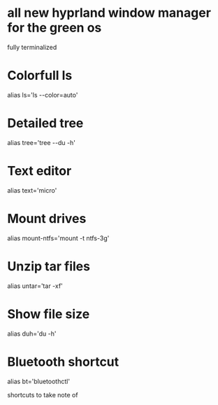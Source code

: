 # all new hyprland window manager for the green os

fully terminalized

# Colorfull ls
alias ls='ls --color=auto'

# Detailed tree
alias tree='tree --du -h'

# Text editor
alias text='micro'

# Mount drives
alias mount-ntfs='mount -t ntfs-3g'

# Unzip tar files
alias untar='tar -xf'

# Show file size
alias duh='du -h'

# Bluetooth shortcut
alias bt='bluetoothctl'

shortcuts to take note of
